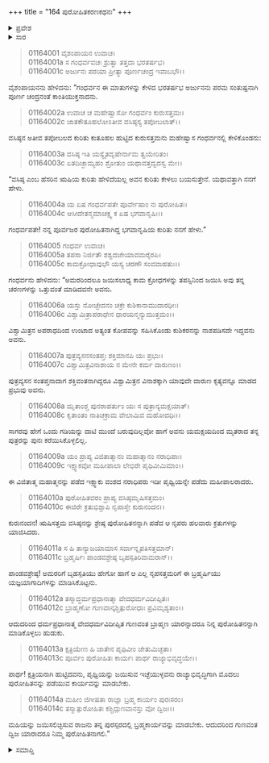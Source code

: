 +++
title = "164 ಪುರೋಹಿತಕರಣಕಥನಃ"
+++

<details><summary>ಪ್ರವೇಶ</summary>


।।   ಓಂ ಓಂ ನಮೋ ನಾರಾಯಣಾಯ।।   ಶ್ರೀ ವೇದವ್ಯಾಸಾಯ ನಮಃ ।।

ಶ್ರೀ ಕೃಷ್ಣದ್ವೈಪಾಯನ ವೇದವ್ಯಾಸ ವಿರಚಿತ  

**ಶ್ರೀ ಮಹಾಭಾರತ**

**ಆದಿ ಪರ್ವ**

**ಚೈತ್ರರಥ ಪರ್ವ**

**ಅಧ್ಯಾಯ 164**

</details>


<details><summary>ಸಾರ</summary>

ಋಷಿ ವಸಿಷ್ಠನ ಕುರಿತು ಕೇಳಲು, ಗಂಧರ್ವನು ಅರ್ಜುನನಿಗೆ ಅವನ ಸಾಧನೆಗಳನ್ನು ವರ್ಣಿಸಿದುದು (1-14).

</details>


> 01164001 ವೈಶಂಪಾಯನ ಉವಾಚ।  
01164001a ಸ ಗಂಧರ್ವವಚಃ ಶ್ರುತ್ವಾ ತತ್ತದಾ ಭರತರ್ಷಭ।  
01164001c ಅರ್ಜುನಃ ಪರಯಾ ಪ್ರೀತ್ಯಾ ಪೂರ್ಣಚಂದ್ರ ಇವಾಬಭೌ।।

ವೈಶಂಪಾಯನನು ಹೇಳಿದನು: “ಗಂಧರ್ವನ ಈ ಮಾತುಗಳನ್ನು ಕೇಳಿದ ಭರತರ್ಷಭ ಅರ್ಜುನನು ಪರಮ ಸಂತುಷ್ಟನಾಗಿ ಪೂರ್ಣ ಚಂದ್ರನಂತೆ ಕಾಂತಿಯುಕ್ತನಾದನು.

> 01164002a ಉವಾಚ ಚ ಮಹೇಷ್ವಾಸೋ ಗಂಧರ್ವಂ ಕುರುಸತ್ತಮಃ।  
01164002c ಜಾತಕೌತೂಹಲೋಽತೀವ ವಸಿಷ್ಠಸ್ಯ ತಪೋಬಲಾತ್।।

ವಸಿಷ್ಠನ ಅತೀವ ತಪೋಬಲದ ಕುರಿತು ಕುತೂಹಲ ಹುಟ್ಟಿದ ಕುರುಸತ್ತಮನು ಮಹೇಷ್ವಾಸ ಗಂಧರ್ವನಲ್ಲಿ ಕೇಳಿಕೊಂಡನು:

> 01164003a ವಸಿಷ್ಠ ಇತಿ ಯಸ್ಯೈತದೃಷೇರ್ನಾಮ ತ್ವಯೇರಿತಂ।  
01164003c ಏತದಿಚ್ಛಾಮ್ಯಹಂ ಶ್ರೋತುಂ ಯಥಾವತ್ತದ್ವದಸ್ವ ಮೇ।।

“ವಸಿಷ್ಠ ಎಂಬ ಹೆಸರಿನ ಋಷಿಯ ಕುರಿತು ಹೇಳಿದೆಯಲ್ಲ ಅವನ ಕುರಿತು ಕೇಳಲು ಬಯಸುತ್ತೇನೆ. ಯಥಾವತ್ತಾಗಿ ನನಗೆ ಹೇಳು.

> 01164004a ಯ ಏಷ ಗಂಧರ್ವಪತೇ ಪೂರ್ವೇಷಾಂ ನಃ ಪುರೋಹಿತಃ।  
01164004c ಆಸೀದೇತನ್ಮಮಾಚಕ್ಷ್ವ ಕ ಏಷ ಭಗವಾನೃಷಿಃ।।

ಗಂಧರ್ವಪತೇ! ನನ್ನ ಪೂರ್ವಜರ ಪುರೋಹಿತನಾಗಿದ್ದ ಭಗವಾನೃಷಿಯ ಕುರಿತು ನನಗೆ ಹೇಳು.”

> 01164005 ಗಂಧರ್ವ ಉವಾಚ।  
01164005a ತಪಸಾ ನಿರ್ಜಿತೌ ಶಶ್ವದಜೇಯಾವಮರೈರಪಿ।  
01164005c ಕಾಮಕ್ರೋಧಾವುಭೌ ಯಸ್ಯ ಚರಣೌ ಸಂವವಾಹತುಃ।।

ಗಂಧರ್ವನು ಹೇಳಿದನು: “ಅಮರರಿಂದಲೂ ಜಯಿಸಲಾಧ್ಯ ಕಾಮ ಕ್ರೋಧಗಳನ್ನು ತಪಸ್ಸಿನಿಂದ ಜಯಿಸಿ ಅವು ತನ್ನ ಚರಣಗಳನ್ನು ಒತ್ತುವಂತೆ ಮಾಡಿದವನೇ ಅವನು.

> 01164006a ಯಸ್ತು ನೋಚ್ಛೇದನಂ ಚಕ್ರೇ ಕುಶಿಕಾನಾಮುದಾರಧೀಃ।  
01164006c ವಿಶ್ವಾಮಿತ್ರಾಪರಾಧೇನ ಧಾರಯನ್ಮನ್ಯುಮುತ್ತಮಂ।।

ವಿಶ್ವಾಮಿತ್ರನ ಅಪರಾಧದಿಂದ ಉಂಟಾದ ಅತ್ಯಂತ ಕೋಪವನ್ನು ಸಹಿಸಿಕೊಂಡು ಕುಶಿಕರನನ್ನು ನಾಶಪಡಿಸದೇ ಇದ್ದವನು ಅವನು.

> 01164007a ಪುತ್ರವ್ಯಸನಸಂತಪ್ತಃ ಶಕ್ತಿಮಾನಪಿ ಯಃ ಪ್ರಭುಃ।  
01164007c ವಿಶ್ವಾಮಿತ್ರವಿನಾಶಾಯ ನ ಮೇನೇ ಕರ್ಮ ದಾರುಣಂ।।

ಪುತ್ರವ್ಯಸನ ಸಂತಪ್ತನಾದಾಗ ಶಕ್ತಿವಂತನಾಗಿದ್ದರೂ ವಿಶ್ವಾಮಿತ್ರನ ವಿನಾಶಕ್ಕಾಗಿ ಯಾವುದೇ ದಾರುಣ ಕೃತ್ಯವನ್ನೂ ಮಾಡದ ಪ್ರಭುವು ಅವನು.

> 01164008a ಮೃತಾಂಶ್ಚ ಪುನರಾಹರ್ತುಂ ಯಃ ಸ ಪುತ್ರಾನ್ಯಮಕ್ಷಯಾತ್।  
01164008c ಕೃತಾಂತಂ ನಾತಿಚಕ್ರಾಮ ವೇಲಾಮಿವ ಮಹೋದಧಿಃ।।

ಸಾಗರವು ಹೇಗೆ ಒಂದು ಗಡಿಯನ್ನು ದಾಟಿ ಮುಂದೆ ಬರುವುದಿಲ್ಲವೋ ಹಾಗೆ ಅವನು ಯಮಕ್ಷಯದಿಂದ ಮೃತರಾದ ತನ್ನ ಪುತ್ರರನ್ನು ಪುನಃ ಕರೆಯಿಸಿಕೊಳ್ಳಲಿಲ್ಲ.

> 01164009a ಯಂ ಪ್ರಾಪ್ಯ ವಿಜಿತಾತ್ಮಾನಂ ಮಹಾತ್ಮಾನಂ ನರಾಧಿಪಾಃ।  
01164009c ಇಕ್ಷ್ವಾಕವೋ ಮಹೀಪಾಲಾ ಲೇಭಿರೇ ಪೃಥಿವೀಮಿಮಾಂ।।

ಈ ವಿಜಿತಾತ್ಮ ಮಹಾತ್ಮನನ್ನು ಪಡೆದ ಇಕ್ಷ್ವಾಕು ವಂಶದ ನರಾಧಿಪರು ಇಡೀ ಪೃಥ್ವಿಯನ್ನೇ ಪಡೆದು ಮಹೀಪಾಲರಾದರು.

> 01164010a ಪುರೋಹಿತವರಂ ಪ್ರಾಪ್ಯ ವಸಿಷ್ಠಮೃಷಿಸತ್ತಮಂ।   
01164010c ಈಜಿರೇ ಕ್ರತುಭಿಶ್ಚಾಪಿ ನೃಪಾಸ್ತೇ ಕುರುನಂದನ।।

ಕುರುನಂದನ! ಋಷಿಸತ್ತಮ ವಸಿಷ್ಠನನ್ನು ಶ್ರೇಷ್ಠ ಪುರೋಹಿತನನ್ನಾಗಿ ಪಡೆದ ಆ ನೃಪರು ಹಲವಾರು ಕ್ರತುಗಳನ್ನು ಯಾಜಿಸಿದರು.

> 01164011a ಸ ಹಿ ತಾನ್ಯಾಜಯಾಮಾಸ ಸರ್ವಾನ್ನೃಪತಿಸತ್ತಮಾನ್।  
01164011c ಬ್ರಹ್ಮರ್ಷಿಃ ಪಾಂಡವಶ್ರೇಷ್ಠ ಬೃಹಸ್ಪತಿರಿವಾಮರಾನ್।।

ಪಾಂಡವಶ್ರೇಷ್ಠ! ಅಮರರಿಗೆ ಬೃಹಸ್ಪತಿಯು ಹೇಗೋ ಹಾಗೆ ಆ ಎಲ್ಲ ನೃಪಸತ್ತಮರಿಗೆ ಈ ಬ್ರಹ್ಮರ್ಷಿಯು ಯಜ್ಞಯಾಗಾದಿಗಳನ್ನು ಮಾಡಿಸಿಕೊಟ್ಟನು.

> 01164012a ತಸ್ಮಾದ್ಧರ್ಮಪ್ರಧಾನಾತ್ಮಾ ವೇದಧರ್ಮವಿದೀಪ್ಸಿತಃ।  
01164012c ಬ್ರಾಹ್ಮಣೋ ಗುಣವಾನ್ಕಶ್ಚಿತ್ಪುರೋಧಾಃ ಪ್ರವಿಮೃಶ್ಯತಾಂ।।

ಆದುದರಿಂದ ಧರ್ಮಪ್ರಧಾನಾತ್ಮ ವೇದಧರ್ಮವಿದೀಪ್ಸಿತ ಗುಣವಂತ ಬ್ರಾಹ್ಮಣ ಯಾರನ್ನಾದರೂ ನಿನ್ನ ಪುರೋಹಿತನನ್ನಾಗಿ ಮಾಡಿಕೊಳ್ಳಲು ಹುಡುಕು.

> 01164013a ಕ್ಷತ್ರಿಯೇಣ ಹಿ ಜಾತೇನ ಪೃಥಿವೀಂ ಜೇತುಮಿಚ್ಛತಾ।  
01164013c ಪೂರ್ವಂ ಪುರೋಹಿತಃ ಕಾರ್ಯಃ ಪಾರ್ಥ ರಾಜ್ಯಾಭಿವೃದ್ಧಯೇ।।

ಪಾರ್ಥ! ಕ್ಷತ್ರಿಯನಾಗಿ ಹುಟ್ಟಿದವನು, ಪೃಥ್ವಿಯನ್ನು ಜಯಿಸುವ ಇಚ್ಛೆಯುಳ್ಳವನು ರಾಜ್ಯಾಭಿವೃದ್ಧಿಗಾಗಿ ಮೊದಲು ಪುರೋಹಿತನನ್ನು ಪಡೆಯುವ ಕಾರ್ಯವನ್ನು ಮಾಡಬೇಕು.

> 01164014a ಮಹೀಂ ಜಿಗೀಷತಾ ರಾಜ್ಞಾ ಬ್ರಹ್ಮ ಕಾರ್ಯಂ ಪುರಃಸರಂ।  
01164014c ತಸ್ಮಾತ್ಪುರೋಹಿತಃ ಕಶ್ಚಿದ್ಗುಣವಾನಸ್ತು ವೋ ದ್ವಿಜಃ।।

ಮಹಿಯನ್ನು ಜಯಿಸಲಿಚ್ಛಿಸುವ ರಾಜನು ತನ್ನ ಪುರಸ್ಸರದಲ್ಲಿ ಬ್ರಹ್ಮಕಾರ್ಯವನ್ನು ಮಾಡಬೇಕು. ಆದುದರಿಂದ ಗುಣವಂತ ದ್ವಿಜ ಯಾರಾದರೂ ನಿಮ್ಮ ಪುರೋಹಿತನಾಗಲಿ.”

<details><summary>ಸಮಾಪ್ತಿ</summary>


ಇತಿ ಶ್ರೀ ಮಹಾಭಾರತೇ ಆದಿಪರ್ವಣಿ ಚೈತ್ರರಥಪರ್ವಣಿ ಪುರೋಹಿತಕರಣಕಥನೇ ಚತುಃಷಷ್ಟ್ಯಧಿಕಶತತಮೋಽಧ್ಯಾಯ:।।  
ಇದು ಶ್ರೀ ಮಹಾಭಾರತದಲ್ಲಿ ಆದಿಪರ್ವದಲ್ಲಿ ಚೈತ್ರಪರ್ವದಲ್ಲಿ ಪುರೋಹಿತಕರಣಕಥನದಲ್ಲಿ ನೂರಾಅರವತ್ತ್ನಾಲ್ಕನೆಯ ಅಧ್ಯಾಯವು.



</details>

